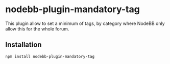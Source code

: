 # nodebb-plugin-mandatory-tag

This plugin allow to set a minimum of tags, by category where NodeBB only allow this for the whole forum.

## Installation

`npm install nodebb-plugin-mandatory-tag`